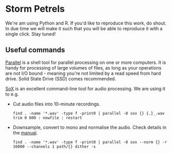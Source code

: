 # Storm Petrels

We're am using Python and R. If you'd like to reproduce this work, do shout. In due time we will make it such that you will be able to reproduce it with a single click. Stay tuned!

## Useful commands

[Parallel](https://www.gnu.org/software/parallel/parallel_tutorial.html) is a shell tool for parallel processing on one or more computers. It is handy for processing of large volumes of files, as long as your operations are not I/O bound - meaning you're not limited by a read speed from hard drive. Solid State Drive (SSD) comes recommended. 

[SoX](http://sox.sourceforge.net/) is an excellent command-line tool for audio processing. We are using it to e.g.


* Cut audio files into 10-minute recordings.

  `find . -name '*.wav' -type f -print0 | parallel -0 sox {} {.}_.wav trim 0 600 : newfile : restart`
 
* Downsample, convert to mono and normalise the audio. Check details in the [manual](http://sox.sourceforge.net/sox.html).

  `find . -name '*.wav' -type f -print0 | parallel -0 sox --norm {} -r 16000 --channels 1 path/{} dither -s`
